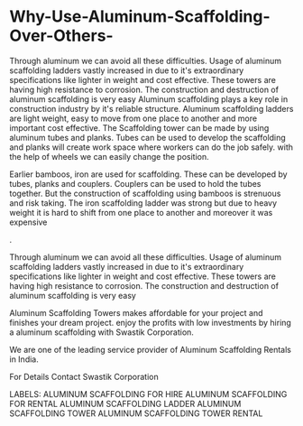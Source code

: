 # Why-Use-Aluminum-Scaffolding-Over-Others-
Through aluminum we can avoid all these difficulties. Usage of aluminum scaffolding ladders vastly increased in due to it's extraordinary specifications like lighter in weight and cost effective. These towers are having high resistance to corrosion. The construction and destruction of aluminum scaffolding is very easy
Aluminum scaffolding plays a key role in construction industry by it's reliable structure. Aluminum scaffolding ladders are light weight, easy to move from one place to another and more important cost effective. The Scaffolding tower can be made by using aluminum tubes and planks. Tubes can be used to develop the scaffolding and planks will create work space where workers can do the job safely. with the help of wheels we can easily change the position.

Earlier bamboos, iron are used for scaffolding. These can be developed by tubes, planks and couplers. Couplers can be used to hold the tubes together. But the construction of scaffolding using bamboos is strenuous and risk taking. The iron scaffolding ladder was strong but due to heavy weight it is hard to shift from one place to another and moreover it was expensive

.



Through aluminum we can avoid all these difficulties. Usage of aluminum scaffolding ladders vastly increased in due to it's extraordinary specifications like lighter in weight and cost effective. These towers are having high resistance to corrosion. The construction and destruction of aluminum scaffolding is very easy


Aluminum Scaffolding Towers makes affordable for your project and finishes your dream project. enjoy the profits with low investments by hiring a aluminum scaffolding with Swastik Corporation.

We are one of the leading service provider of Aluminum Scaffolding Rentals in India.

For Details Contact Swastik Corporation

LABELS: ALUMINUM SCAFFOLDING FOR HIRE ALUMINUM SCAFFOLDING FOR RENTAL ALUMINUM SCAFFOLDING LADDER ALUMINUM SCAFFOLDING TOWER ALUMINUM SCAFFOLDING TOWER RENTAL
